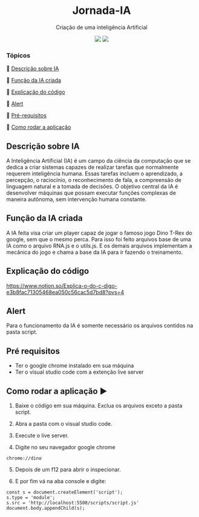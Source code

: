 <h1 align="center">Jornada-IA </h1>
<p align="center">
Criação de uma inteligência Artificial 
</p>
<p align="center" >
 <img src="https://img.shields.io/static/v1?label=JavaScript&message= _&color=blue&style=for-the-badge&logo=JavaScript"/>
<img src="http://img.shields.io/static/v1?label=STATUS&message=CONCLUIDO&color=RED&style=for-the-badge"/>
</p>

### Tópicos 

:small_blue_diamond: [Descrição sobre IA](#descrição-sobre-ia)

:small_blue_diamond: [Função da IA criada](#função-da-ia-criada)

:small_blue_diamond: [Explicação do código](#explicação-do-código)

:small_blue_diamond: [Alert](#alert)

:small_blue_diamond: [Pré-requisitos](#pré-requisitos)

:small_blue_diamond: [Como rodar a aplicação](#como-rodar-a-aplicação-arrow_forward)


## Descrição sobre IA

A Inteligência Artificial (IA) é um campo da ciência da computação que se dedica a criar sistemas capazes de realizar tarefas que normalmente requerem inteligência humana. Essas tarefas incluem o aprendizado, a percepção, o raciocínio, o reconhecimento de fala, a compreensão de linguagem natural e a tomada de decisões. O objetivo central da IA é desenvolver máquinas que possam executar funções complexas de maneira autônoma, sem intervenção humana constante.

## Função da IA criada

 A IA feita visa criar um player capaz de jogar o famoso jogo Dino T-Rex do google, sem que o mesmo perca. Para isso foi feito arquivos base de uma IA como o arquivo 
 RNA.js e o utils.js. E os demais arquivos implementam a mecânica do jogo e chama a base da IA para ir fazendo o treinamento.

 ## Explicação do código

https://www.notion.so/Explica-o-do-c-digo-e3b8fac71305468ea050c56cac5d7bd8?pvs=4
 

 ## Alert 

 Para o funcionamento da IA é somente necessário os arquivos contidos na pasta script. 
 
## Pré requisitos

* Ter o google chrome instalado em sua máquina
* Ter o visual studio code com a extenção live server

## Como rodar a aplicação :arrow_forward:

1. Baixe o código em sua máquina. Exclua os arquivos exceto a pasta script.

2. Abra a pasta com o visual studio code.

3. Execute  o live server.

4. Digite no seu navegador google chrome

```
chrome://dino
```

5. Depois de um f12 para abrir o inspecionar.

6. E por fim vá na aba console e digite: 
```
const s = document.createElement('script');
s.type = 'module';
s.src = 'http://localhost:5500/scripts/script.js'
document.body.appendChild(s);

```

